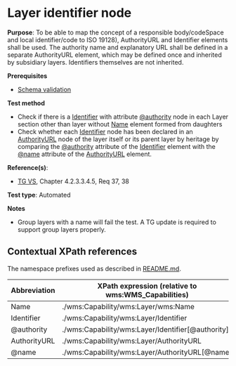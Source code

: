 # Layer identifier node

**Purpose**: To be able to map the concept of a responsible body/codeSpace and local identifier/code to ISO 19128), AuthorityURL and Identifier elements shall be used. The authority name and explanatory URL shall be defined in a separate AuthorityURL element, which may be defined once and inherited by subsidiary layers. Identifiers themselves are not inherited.

**Prerequisites**

* [Schema validation](./schema-validation.md)

**Test method**

* Check if there is a [Identifier](#Identifier) with attribute [@authority](#authority) node in each Layer section other than layer without [Name](#Name) element formed from daughters
* Check whether each [Identifier](#Identifier) node has been declared in an [AuthorityURL](#AuthorityURL) node of the layer itself or its parent layer by heritage by comparing the [@authority](#authority) attribute of the [Identifier](#Identifier) element with the [@name](#AuthorityURLName) attribute of the [AuthorityURL](#AuthorityURL) element.

**Reference(s)**:
* [TG VS](./README.md#ref_TG_VS), Chapter 4.2.3.3.4.5, Req 37, 38

**Test type**: Automated

**Notes**
* Group layers with a name will fail the test. A TG update is required to support group layers properly.

## Contextual XPath references

The namespace prefixes used as described in [README.md](./README.md#namespaces).

Abbreviation                                               |  XPath expression (relative to wms:WMS_Capabilities)
---------------------------------------------------------- | -------------------------------------------------------------------------
Name <a name="Name"></a>   | ./wms:Capability/wms:Layer/wms:Name
Identifier <a name="Identifier"></a>   | ./wms:Capability/wms:Layer/Identifier
@authority <a name="authority"></a>   | ./wms:Capability/wms:Layer/Identifier[@authority]
AuthorityURL <a name="AuthorityURL"></a>   | ./wms:Capability/wms:Layer/AuthorityURL
@name <a name="AuthorityURLName"></a>   | ./wms:Capability/wms:Layer/AuthorityURL[@name]
